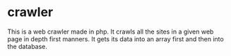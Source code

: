 # crawler
This is a web crawler made in php. It crawls all the sites in a given web page in depth first manners. It gets its data into an array first and then into the database.

